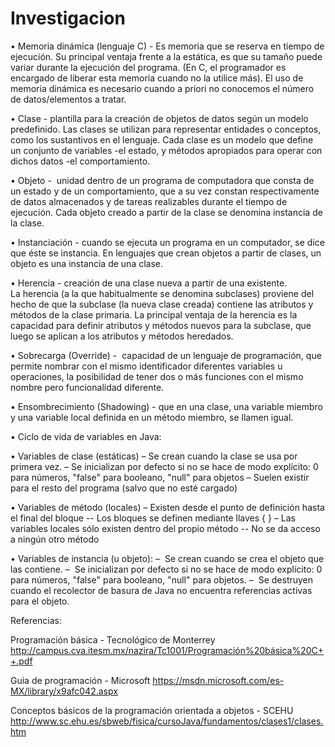 # Investigacion


• Memoria dinámica (lenguaje C) - Es memoria que se reserva en tiempo de ejecución. Su principal ventaja frente a la estática, es que su tamaño puede variar durante la ejecución del programa. (En C, el programador es encargado de liberar esta memoria cuando no la utilice más). El uso de memoria dinámica es necesario cuando a priori no conocemos el número de datos/elementos a tratar.

• Clase - plantilla para la creación de objetos de datos según un modelo predefinido. Las clases se utilizan para representar entidades o conceptos, como los sustantivos en el lenguaje. Cada clase es un modelo que define un conjunto de variables -el estado, y métodos apropiados para operar con dichos datos -el comportamiento. 

• Objeto -  unidad dentro de un programa de computadora que consta de un estado y de un comportamiento, que a su vez constan respectivamente de datos almacenados y de tareas realizables durante el tiempo de ejecución. Cada objeto creado a partir de la clase se denomina instancia de la clase.

• Instanciación -  cuando se ejecuta un programa en un computador, se dice que éste se instancia. En lenguajes que crean objetos a partir de clases, un objeto es una instancia de una clase. 
	
• Herencia - creación de una clase nueva a partir de una existente. La herencia (a la que habitualmente se denomina subclases) proviene del hecho de que la subclase (la nueva clase creada) contiene las atributos y métodos de la clase primaria. La principal ventaja de la herencia es la capacidad para definir atributos y métodos nuevos para la subclase, que luego se aplican a los atributos y métodos heredados. 

• Sobrecarga (Override) -  capacidad de un lenguaje de programación, que permite nombrar con el mismo identificador diferentes variables u operaciones, la posibilidad de tener dos o más funciones con el mismo nombre pero funcionalidad diferente.

• Ensombrecimiento (Shadowing) - que en una clase, una variable miembro y una variable local definida en un método miembro, se llamen igual.

• Ciclo de vida de variables en Java:
	
• Variables de clase (estáticas)
– Se crean cuando la clase se usa por primera vez. 
– Se inicializan por defecto si no se hace de modo explícito: 0 para números, "false" para booleano, "null" para objetos 
– Suelen existir para el resto del programa (salvo que no esté cargado)
	
• Variables de método (locales) 
– Existen desde el punto de definición hasta el final del bloque 
--  Los bloques se definen mediante llaves { }
– Las variables locales sólo existen dentro del propio método 
-- No se da acceso a ningún otro método 
	
• Variables de instancia (u objeto): 
–  Se crean cuando se crea el objeto que las contiene. 
–  Se inicializan por defecto si no se hace de modo explícito: 0 para números, "false" para booleano, "null" para objetos. 
–  Se destruyen cuando el recolector de basura de Java no encuentra referencias activas para el objeto. 
	
	
Referencias:

Programación básica - Tecnológico de Monterrey http://campus.cva.itesm.mx/nazira/Tc1001/Programación%20básica%20C++.pdf

Guia de programación - Microsoft
https://msdn.microsoft.com/es-MX/library/x9afc042.aspx

Conceptos básicos de la programación orientada a objetos - SCEHU
http://www.sc.ehu.es/sbweb/fisica/cursoJava/fundamentos/clases1/clases.htm
